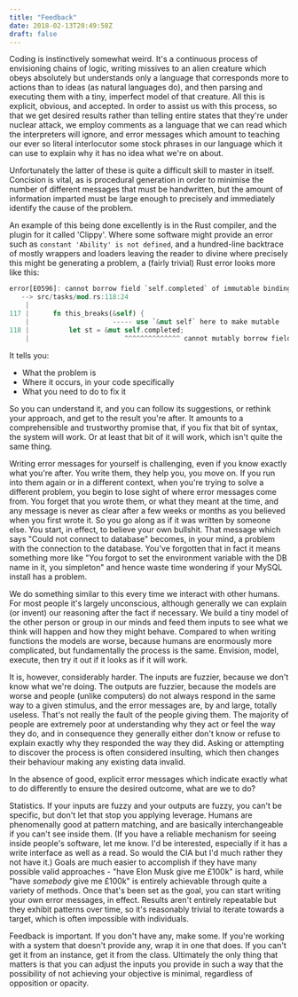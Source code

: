 ```yaml
---
title: "Feedback"
date: 2018-02-13T20:49:58Z
draft: false
---
```


Coding is instinctively somewhat weird. It's a continuous process of envisioning
chains of logic, writing missives to an alien creature which obeys absolutely
but understands only a language that corresponds more to actions than to
ideas (as natural languages do), and then parsing and executing them with a
tiny, imperfect model of that creature. All this is explicit, obvious, and
accepted. In order to assist us with this process, so that we get desired
results rather than telling entire states that they're under nuclear attack,
we employ comments as a language that we can read which the interpreters will
ignore, and error messages which amount to teaching our ever so literal
interlocutor some stock phrases in our language which it can use to explain
why it has no idea what we're on about.

Unfortunately the latter of these is quite a difficult skill to master in
itself. Concision is vital, as is procedural generation in order to minimise
the number of different messages that must be handwritten, but the amount of
information imparted must be large enough to precisely and immediately
identify the cause of the problem.

An example of this being done excellently is in the Rust compiler, and the
plugin for it called 'Clippy'. Where some software might provide an error such
as `constant 'Ability' is not defined`, and a hundred-line backtrace of mostly
wrappers and loaders leaving the reader to divine where precisely this might be
generating a problem, a (fairly trivial) Rust error looks more like this:

```rust
error[E0596]: cannot borrow field `self.completed` of immutable binding as mutable
   --> src/tasks/mod.rs:118:24
    |
117 |      fn this_breaks(&self) {
    |                     ----- use `&mut self` here to make mutable
118 |          let st = &mut self.completed;
    |                        ^^^^^^^^^^^^^^ cannot mutably borrow field of immutable binding

```

It tells you:

- What the problem is
- Where it occurs, in your code specifically
- What you need to do to fix it

So you can understand it, and you can follow its suggestions, or rethink your
approach, and get to the result you're after. It amounts to a comprehensible
and trustworthy promise that, if you fix that bit of syntax, the system will
work. Or at least that bit of it will work, which isn't quite the same thing.

Writing error messages for yourself is challenging, even if you know exactly
what you're after. You write them, they help you, you move on. If you run into
them again or in a different context, when you're trying to solve a different
problem, you begin to lose sight of where error messages come from. You
forget that you wrote them, or what they meant at the time, and any message is
never as clear after a few weeks or months as you believed when you first
wrote it. So you go along as if it was written by someone else. You start, in
effect, to believe your own bullshit. That message which says "Could not connect
to database" becomes, in your mind, a problem with the connection to the
database. You've forgotten that in fact it means something more like "You forgot
to set the environment variable with the DB name in it, you simpleton" and hence
waste time wondering if your MySQL install has a problem.

We do something similar to this every time we interact with other humans. For
most people it's largely unconscious, although generally we can explain (or
invent) our reasoning after the fact if necessary. We build a tiny model of the
other person or group in our minds and feed them inputs to see what we think
will happen and how they might behave. Compared to when writing functions the
models are worse, because humans are enormously more complicated, but
fundamentally the process is the same. Envision, model, execute, then try it out
if it looks as if it will work.

It is, however, considerably harder. The inputs are fuzzier, because we don't
know what we're doing. The outputs are fuzzier, because the models are worse and
people (unlike computers) do not always respond in the same way to a given
stimulus, and the error messages are, by and large, totally useless.
That's not really the fault of the people giving them. The majority of people
are extremely poor at understanding why they act or feel the way they do, and in
consequence they generally either don't know or refuse to explain exactly why
they responded the way they did. Asking or attempting to discover the process
is often considered insulting, which then changes their behaviour making any
existing data invalid.

In the absence of good, explicit error messages which indicate exactly what to
do differently to ensure the desired outcome, what are we to do?

Statistics. If your inputs are fuzzy and your outputs are fuzzy, you can't be
specific, but don't let that stop you applying leverage. Humans are
phenomenally good at pattern matching, and are basically interchangeable if you
can't see inside them. (If you have a reliable mechanism for seeing inside
people's software, let me know. I'd be interested, especially if it has a write
interface as well as a read. So would the CIA but I'd much rather they not have
it.) Goals are much easier to accomplish if they have many possible valid
approaches - "have Elon Musk give me £100k" is hard, while "have *somebody* give
me £100k" is entirely achievable through quite a variety of methods. Once that's
been set as the goal, you can start writing your own error messages, in effect.
Results aren't entirely repeatable but they exhibit patterns over time, so it's
reasonably trivial to iterate towards a target, which is often impossible with
individuals.

Feedback is important. If you don't have any, make some. If you're working with
a system that doesn't provide any, wrap it in one that does. If you can't get it
from an instance, get it from the class. Ultimately the only thing that matters
is that you can adjust the inputs you provide in such a way that the possibility
of not achieving your objective is minimal, regardless of opposition or opacity.
